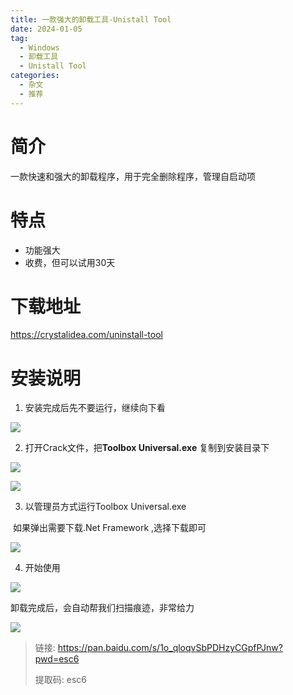 ```yaml
---
title: 一款强大的卸载工具-Unistall Tool
date: 2024-01-05
tag:
  - Windows
  - 卸载工具
  - Unistall Tool
categories:
  - 杂文
  - 推荐
---
```


# 简介

一款快速和强大的卸载程序，用于完全删除程序，管理自启动项

# 特点

- 功能强大
- 收费，但可以试用30天

# 下载地址

https://crystalidea.com/uninstall-tool

# 安装说明

1. 安装完成后先不要运行，继续向下看

![](https://jsd.cdn.zzko.cn/gh/hfshaobing/picx-images-hosting@master/20240104/2024-01-04_224511.3gfca9vla4o0.webp)



2. 打开Crack文件，把**Toolbox Universal.exe** 复制到安装目录下

![](https://jsd.cdn.zzko.cn/gh/hfshaobing/picx-images-hosting@master/20240104/2024-01-04_225002.2wvbnfbwsde0.webp)

![](https://jsd.cdn.zzko.cn/gh/hfshaobing/picx-images-hosting@master/20240104/2024-01-04_225211.13jwkjv49nek.webp)

3. 以管理员方式运行Toolbox Universal.exe

​       如果弹出需要下载.Net Framework ,选择下载即可

![](https://jsd.cdn.zzko.cn/gh/hfshaobing/picx-images-hosting@master/20240104/2024-01-04_230414.72jgy8uzj040.webp)

4. 开始使用

![](https://jsd.cdn.zzko.cn/gh/hfshaobing/picx-images-hosting@master/20240104/2024-01-04_230604.2z1ss2s9zga0.webp)

卸载完成后，会自动帮我们扫描痕迹，非常给力

![](https://jsd.cdn.zzko.cn/gh/hfshaobing/picx-images-hosting@master/20240104/2024-01-04_231339.5a7ef4mk9t40.webp)

>链接: https://pan.baidu.com/s/1o_qloqvSbPDHzyCGpfPJnw?pwd=esc6 
>
>提取码: esc6 